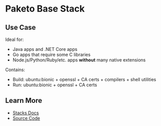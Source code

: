 # Paketo Base Stack

## Use Case
Ideal for:
- Java apps and .NET Core apps
- Go apps that require some C libraries
- Node.js/Python/Ruby/etc. apps **without** many native extensions

Contains:
- Build: ubuntu:bionic + openssl + CA certs + compilers + shell utilities
- Run: ubuntu:bionic + openssl + CA certs

## Learn More
* [Stacks Docs](https://paketo.io/docs/stacks/)
* [Source Code](https://github.com/paketo-buildpacks/stacks)
